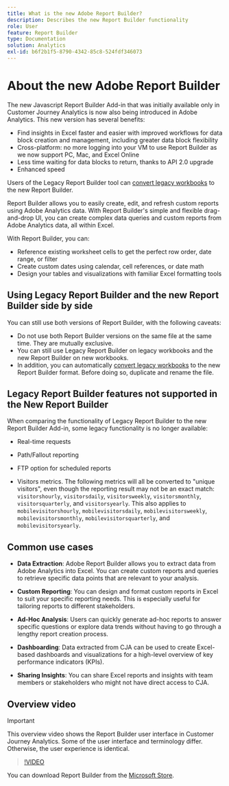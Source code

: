 ```yaml
---
title: What is the new Adobe Report Builder?
description: Describes the new Report Builder functionality
role: User
feature: Report Builder
type: Documentation
solution: Analytics
exl-id: b6f2b1f5-8790-4342-85c8-524fdf346073
---
```

# About the new Adobe Report Builder

The new Javascript Report Builder Add-in that was initially available only in Customer Journey Analytics is now also being introduced in Adobe Analytics. This new version has several benefits:

- Find insights in Excel faster and easier with improved workflows for data block creation and management, including greater data block flexibility
- Cross-platform: no more logging into your VM to use Report Builder as we now support PC, Mac, and Excel Online
- Less time waiting for data blocks to return, thanks to API 2.0 upgrade
- Enhanced speed

Users of the Legacy Report Builder tool can [convert legacy workbooks](/help/analyze/report-builder/convert-workbooks.md) to the new Report Builder.

Report Builder allows you to easily create, edit, and refresh custom reports using Adobe Analytics data. With Report Builder's simple and flexible drag-and-drop UI, you can create complex data queries and custom reports from Adobe Analytics data, all within Excel.

With Report Builder, you can:

- Reference existing worksheet cells to get the perfect row order, date range, or filter
- Create custom dates using calendar, cell references, or date math
- Design your tables and visualizations with familiar Excel formatting tools

## Using Legacy Report Builder and the new Report Builder side by side

You can still use both versions of Report Builder, with the following caveats:

- Do not use both Report Builder versions on the same file at the same time. They are mutually exclusive.
- You can still use Legacy Report Builder on legacy workbooks and the new Report Builder on new workbooks.
- In addition, you can automatically [convert legacy workbooks](/help/analyze/report-builder/convert-workbooks.md) to the new Report Builder format. Before doing so, duplicate and rename the file.

## Legacy Report Builder features not supported in the New Report Builder

When comparing the functionality of Legacy Report Builder to the new Report Builder Add-in, some legacy functionality is no longer available:

- Real-time requests

- Path/Fallout reporting

- FTP option for scheduled reports

- Visitors metrics. The following metrics will all be converted to "unique visitors", even though the reporting result may not be an exact match: `visitorshourly`, `visitorsdaily`, `visitorsweekly`, `visitorsmonthly`, `visitorsquarterly`, and `visitorsyearly`. This also applies to `mobilevisitorshourly`, `mobilevisitorsdaily`, `mobilevisitorsweekly`, `mobilevisitorsmonthly`, `mobilevisitorsquarterly`, and `mobilevisitorsyearly`.

## Common use cases

- **Data Extraction**: Adobe Report Builder allows you to extract data from Adobe Analytics into Excel. You can create custom reports and queries to retrieve specific data points that are relevant to your analysis. 

- **Custom Reporting**: You can design and format custom reports in Excel to suit your specific reporting needs. This is especially useful for tailoring reports to different stakeholders. 

- **Ad-Hoc Analysis**: Users can quickly generate ad-hoc reports to answer specific questions or explore data trends without having to go through a lengthy report creation process. 

- **Dashboarding**: Data extracted from CJA can be used to create Excel-based dashboards and visualizations for a high-level overview of key performance indicators (KPIs). 

- **Sharing Insights**: You can share Excel reports and insights with team members or stakeholders who might not have direct access to CJA.

## Overview video

>[!IMPORTANT]
>
>This overview video shows the Report Builder user interface in Customer Journey Analytics. Some of the user interface and terminology differ. Otherwise, the user experience is identical.

>[!VIDEO](https://video.tv.adobe.com/v/337569/?quality=12&learn=on)

You can download Report Builder from the [Microsoft Store](https://appsource.microsoft.com/en-us/product/office/WA200003101?tab=Overview).
